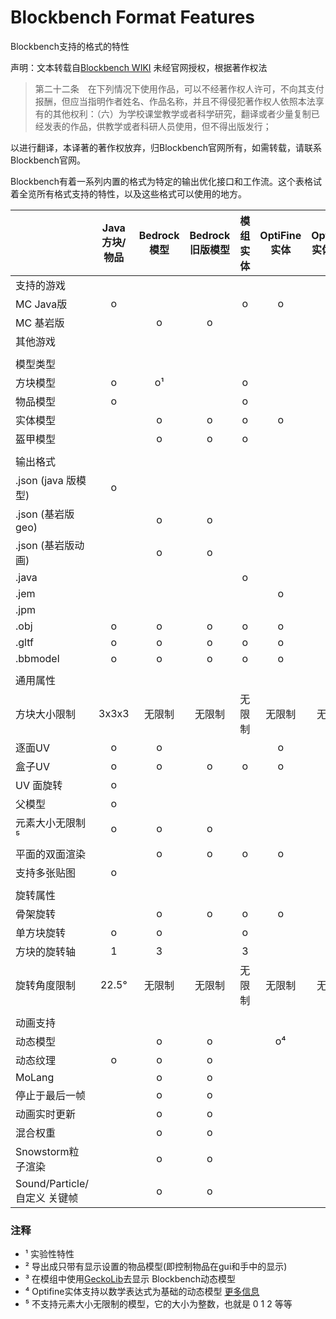 # Blockbench Format Features

Blockbench支持的格式的特性



声明：文本转载自[Blockbench WIKI](https://www.blockbench.net/wiki) 未经官网授权，根据著作权法

> 第二十二条　在下列情况下使用作品，可以不经著作权人许可，不向其支付报酬，但应当指明作者姓名、作品名称，并且不得侵犯著作权人依照本法享有的其他权利：（六）为学校课堂教学或者科学研究，翻译或者少量复制已经发表的作品，供教学或者科研人员使用，但不得出版发行；

以进行翻译，本译著的著作权放弃，归Blockbench官网所有，如需转载，请联系Blockbench官网。



Blockbench有着一系列内置的格式为特定的输出优化接口和工作流。这个表格试着全览所有格式支持的特性，以及这些格式可以使用的地方。

|                               | Java 方块/物品 | Bedrock 模型 | Bedrock旧版模型 | 模组    实体 | OptiFine 实体 | OptiFine 实体部件 | 自由     模型 | GeckoLib 模型 |
| ----------------------------- | :------------: | :----------: | :-------------: | :----------: | :-----------: | :---------------: | :-----------: | :-----------: |
| 支持的游戏                    |                |              |                 |              |               |                   |               |               |
| MC Java版                     |       o        |              |                 |      o       |       o       |         o         |               |      o³       |
| MC 基岩版                     |                |      o       |        o        |              |               |                   |               |               |
| 其他游戏                      |                |              |                 |              |               |                   |       o       |               |
|                               |                |              |                 |              |               |                   |               |               |
| 模型类型                      |                |              |                 |              |               |                   |               |               |
| 方块模型                      |       o        |      o¹      |                 |      o       |               |                   |               |      o²       |
| 物品模型                      |       o        |              |                 |      o       |               |                   |               |       o       |
| 实体模型                      |                |      o       |        o        |      o       |       o       |                   |               |       o       |
| 盔甲模型                      |                |      o       |        o        |      o       |               |                   |               |       o       |
|                               |                |              |                 |              |               |                   |               |               |
| 输出格式                      |                |              |                 |              |               |                   |               |               |
| .json (java 版模型)           |       o        |              |                 |              |               |                   |               |       o       |
| .json (基岩版 geo)            |                |      o       |        o        |              |               |                   |               |       o       |
| .json (基岩版动画)            |                |      o       |        o        |              |               |                   |       o       |       o       |
| .java                         |                |              |                 |      o       |               |                   |               |               |
| .jem                          |                |              |                 |              |       o       |                   |               |               |
| .jpm                          |                |              |                 |              |               |         o         |               |               |
| .obj                          |       o        |      o       |        o        |      o       |       o       |         o         |       o       |       o       |
| .gltf                         |       o        |      o       |        o        |      o       |       o       |         o         |       o       |       o       |
| .bbmodel                      |       o        |      o       |        o        |      o       |       o       |         o         |       o       |       o       |
|                               |                |              |                 |              |               |                   |               |               |
| 通用属性                      |                |              |                 |              |               |                   |               |               |
| 方块大小限制                  |     3x3x3      |    无限制    |     无限制      |    无限制    |    无限制     |      无限制       |    无限制     |    无限制     |
| 逐面UV                        |       o        |      o       |                 |              |       o       |         o         |       o       |       o       |
| 盒子UV                        |       o        |      o       |        o        |      o       |       o       |         o         |       o       |       o       |
| UV 面旋转                     |       o        |              |                 |              |               |                   |       o       |               |
| 父模型                        |       o        |              |                 |              |               |                   |               |               |
| 元素大小无限制 ⁵              |       o        |      o       |        o        |              |               |         o         |       o       |       o       |
| 平面的双面渲染                |                |      o       |        o        |      o       |       o       |         o         |       o       |       o       |
| 支持多张贴图                  |       o        |              |                 |              |               |                   |       o       |               |
|                               |                |              |                 |              |               |                   |               |               |
| 旋转属性                      |                |              |                 |              |               |                   |               |               |
| 骨架旋转                      |                |      o       |        o        |      o       |       o       |         o         |       o       |       o       |
| 单方块旋转                    |       o        |      o       |                 |      o       |               |         o         |       o       |       o       |
| 方块的旋转轴                  |       1        |      3       |                 |      3       |               |         3         |       3       |       3       |
| 旋转角度限制                  |     22.5°      |    无限制    |     无限制      |    无限制    |    无限制     |      无限制       |    无限制     |    无限制     |
|                               |                |              |                 |              |               |                   |               |               |
| 动画支持                      |                |              |                 |              |               |                   |               |               |
| 动态模型                      |                |      o       |        o        |              |      o⁴       |                   |       o       |       o       |
| 动态纹理                      |       o        |      o       |        o        |              |               |                   |               |               |
| MoLang                        |                |      o       |        o        |              |               |                   |       o       |       o       |
| 停止于最后一帧                |                |      o       |        o        |              |               |                   |       o       |               |
| 动画实时更新                  |                |      o       |        o        |              |               |                   |       o       |               |
| 混合权重                      |                |      o       |        o        |              |               |                   |       o       |               |
| Snowstorm粒子渲染             |                |      o       |        o        |              |               |                   |               |       o       |
| Sound/Particle/ 自定义 关键帧 |                |      o       |        o        |              |               |                   |       o       |       o       |

### 注释

- ¹ 实验性特性
- ² 导出成只带有显示设置的物品模型(即控制物品在gui和手中的显示)
- ³ 在模组中使用[GeckoLib](https://geckolib.com/en/latest/)去显示 Blockbench动态模型
- ⁴ Optifine实体支持以数学表达式为基础的动态模型 [更多信息](https://github.com/sp614x/optifine/blob/master/OptiFineDoc/doc/cem_animation.txt)
- ⁵ 不支持元素大小无限制的模型，它的大小为整数，也就是 0 1 2 等等

